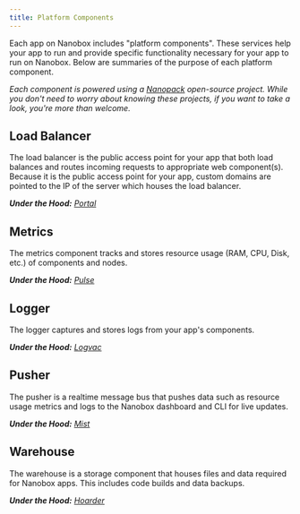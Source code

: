 ```yaml
---
title: Platform Components
---
```


Each app on Nanobox includes "platform components". These services help your app to run and provide specific functionality necessary for your app to run on Nanobox. Below are summaries of the purpose of each platform component.

*Each component is powered using a [Nanopack](http://nanopack.io) open-source project. While you don't need to worry about knowing these projects, if you want to take a look, you're more than welcome.*

##  Load Balancer
The load balancer is the public access point for your app that both load balances and routes incoming requests to appropriate web component(s). Because it is the public access point for your app, custom domains are pointed to the IP of the server which houses the load balancer.

***Under the Hood:*** [*Portal*](https://github.com/nanopack/portal)

##  Metrics
The metrics component tracks and stores resource usage (RAM, CPU, Disk, etc.) of components and nodes.

***Under the Hood:*** [*Pulse*](https://github.com/nanopack/pulse)

##  Logger
The logger captures and stores logs from your app's components.

***Under the Hood:*** [*Logvac*](https://github.com/nanopack/logvac)

##  Pusher
The pusher is a realtime message bus that pushes data such as resource usage metrics and logs to the Nanobox dashboard and CLI for live updates.

***Under the Hood:*** [*Mist*](https://github.com/nanopack/mist)

##  Warehouse
The warehouse is a storage component that houses files and data required for Nanobox apps. This includes code builds and data backups.

***Under the Hood:*** [*Hoarder*](https://github.com/nanopack/hoarder)
